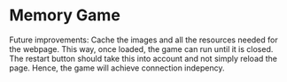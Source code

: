 # Memory Game

Future improvements: Cache the images and all the resources needed for the webpage. This way, once loaded, the game can run until it is closed. The restart button should take this into account and not simply reload the page. Hence, the game will achieve connection indepency.